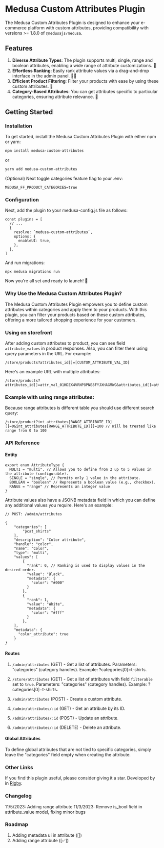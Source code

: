 # Medusa Custom Attributes Plugin

The Medusa Custom Attributes Plugin is designed to enhance your e-commerce platform with custom attributes, providing compatibility with versions >= 1.8.0 of `@medusajs/medusa`.

## Features

1. **Diverse Attribute Types**: The plugin supports multi, single, range and boolean attributes, enabling a wide range of attribute customizations. 🤯
2. **Effortless Ranking**: Easily rank attribute values via a drag-and-drop interface in the admin panel. 🤌🏻
3. **Efficient Product Filtering**: Filter your products with ease by using these custom attributes. 💪
4. **Category-Based Attributes**: You can get attributes specific to particular categories, ensuring attribute relevance. 👀

## Getting Started

### Installation

To get started, install the Medusa Custom Attributes Plugin with either npm or yarn:

```bash
npm install medusa-custom-attributes
```

or

```bash
yarn add medusa-custom-attributes
```

(Optional) Next toggle categories feature flag to your .env:

```
MEDUSA_FF_PRODUCT_CATEGORIES=true
```

### Configuration

Next, add the plugin to your medusa-config.js file as follows:

```
const plugins = [
  // ...
  {
    resolve: `medusa-custom-attributes`,
    options: {
      enableUI: true,
    },
  },
]
```

And run migrations:

```
npx medusa migrations run
```

Now you're all set and ready to launch! 🚀

### Why Use the Medusa Custom Attributes Plugin?

The Medusa Custom Attributes Plugin empowers you to define custom attributes within categories and apply them to your products. With this plugin, you can filter your products based on these custom attributes, offering a more tailored shopping experience for your customers.

### Using on storefront

After adding custom attributes to product, you can see field `attribute_values` in product responses. Also, you can filter them using query parameters in the URL. For example:

```
/store/products?attributes_id[]=[CUSTOM_ATTRIBUTE_VAL_ID]
```

Here's an example URL with multiple attributes:

```
/store/products?attributes_id[]=attr_val_01HDZX4VRNP8PNB3FYJXHAGMWG&attributes_id[]=attr_val_01HDZX4VRNFF30NDTFZ6TFFH0G
```

### Example with using range attributes:

Because range attributes is different table you should use different search query:

```
/store/product?int_attributes[RANGE_ATTRIBUTE_ID][]=0&int_attributes[RANGE_ATTRIBUTE_ID][]=100 // Will be treated like range from 0 to 100
```

### API Reference

#### Entity

```
export enum AttributeType {
  MULTI = "multi", // Allows you to define from 2 up to 5 values in the attribute (configurable).
  SINGLE = "single", // Permits only 1 value in the attribute.
  BOOLEAN = "boolean" // Represents a boolean value (e.g., checkbox).
  RANGE = "range" // Represents an integer value
}
```

Attribute values also have a JSONB metadata field in which you can define any additional values you require. Here's an example:

```
// POST: /admin/attributes

{
    "categories": [
        "pcat_shirts"
    ],
    "description": "Color attribute",
    "handle": "color",
    "name": "Color",
    "type": "multi",
    "values": [
        {
          "rank": 0, // Ranking is used to display values in the desired order.
          "value": "Black",
          "metadata": {
            "color": "#000"
          }
        },
        {
          "rank": 1,
          "value": "White",
          "metadata": {
            "color": "#fff"
          }
        },
    ],
    "metadata": {
      "color_attribute": true
    }
}
```

#### Routes

1. `/admin/attributes` (GET) - Get a list of attributes. Parameters: "categories" (category handles). Example: ?categories[0]=t-shirts.

2. `/store/attributes` (GET) - Get a list of attributes with field `filterable` set to `true`. Parameters: "categories" (category handles). Example: ?categories[0]=t-shirts.

3. `/admin/attributes` (POST) - Create a custom attribute.

4. `/admin/attributes/:id` (GET) - Get an attribute by its ID.

5. `/admin/attributes/:id` (POST) - Update an attribute.

6. `/admin/attributes/:id` (DELETE) - Delete an attribute.

#### Global Attributes

To define global attributes that are not tied to specific categories, simply leave the "categories" field empty when creating the attribute.

### Other Links

If you find this plugin useful, please consider giving it a star. Developed by in [Rigby](https://www.linkedin.com/company/rigby-software).

### Changelog

11/5/2023: Adding range attribute
11/3/2023: Remove is_bool field in attribute_value model, fixing minor bugs

### Roadmap

1. Adding metadata ui in attribute ([])
2. Adding range attribute ([✅])

